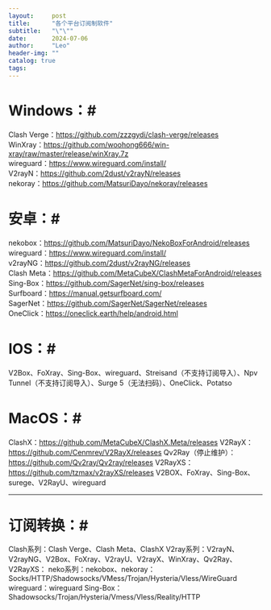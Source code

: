 ```yaml
---
layout:     post
title:      "各个平台订阅制软件"
subtitle:   "\"\""
date:       2024-07-06
author:     "Leo"
header-img: ""
catalog: true
tags:
---
```


# Windows：#
Clash Verge：https://github.com/zzzgydi/clash-verge/releases  
WinXray：https://github.com/woohong666/win-xray/raw/master/release/winXray.7z  
wireguard：https://www.wireguard.com/install/  
V2rayN：https://github.com/2dust/v2rayN/releases  
nekoray：https://github.com/MatsuriDayo/nekoray/releases  
# 安卓：#
nekobox：https://github.com/MatsuriDayo/NekoBoxForAndroid/releases  
wireguard：https://www.wireguard.com/install/  
v2rayNG：https://github.com/2dust/v2rayNG/releases  
Clash Meta：https://github.com/MetaCubeX/ClashMetaForAndroid/releases  
Sing-Box：https://github.com/SagerNet/sing-box/releases  
Surfboard：https://manual.getsurfboard.com/  
SagerNet：https://github.com/SagerNet/SagerNet/releases  
OneClick：https://oneclick.earth/help/android.html  
# IOS：#
V2Box、FoXray、Sing-Box、wireguard、Streisand（不支持订阅导入）、Npv Tunnel（不支持订阅导入）、Surge 5（无法扫码）、OneClick、Potatso
# MacOS：#
ClashX：https://github.com/MetaCubeX/ClashX.Meta/releases
V2RayX：https://github.com/Cenmrev/V2RayX/releases
Qv2Ray（停止维护）：https://github.com/Qv2ray/Qv2ray/releases
V2RayXS：https://github.com/tzmax/v2rayXS/releases
V2BOX、FoXray、Sing-Box、surege、V2RayU、wireguard

___

# 订阅转换：#
Clash系列：Clash Verge、Clash Meta、ClashX
V2ray系列：V2rayN、V2rayNG、V2Box、FoXray、V2rayU、V2rayX、WinXray、Qv2Ray、V2RayXS：
neko系列：nekobox、nekoray：Socks/HTTP/Shadowsocks/VMess/Trojan/Hysteria/Vless/WireGuard
wireguard：wireguard
Sing-Box：Shadowsocks/Trojan/Hysteria/Vmess/Vless/Reality/HTTP
